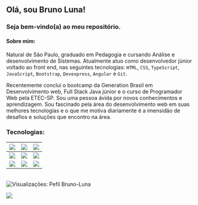 ## Olá, sou Bruno Luna! 
### Seja bem-vindo(a) ao meu repositório.

<!-- <img src= "https://image.freepik.com/vetores-gratis/retrato-de-programador-trabalhando-com-pc_23-2148216700.jpg" min-width="300px" max-width="400px" width="300px" align="right" alt="Computador"> -->
<p align="left">
 
#### Sobre mim: 
Natural de São Paulo, graduado em Pedagogia e cursando Análise e desenvolvimento de Sistemas. Atualmente atuo como desenvolvedor júnior voltado ao front end, nas seguintes tecnologias: `HTML`, `CSS`, `TypeScript`, `JavaScript`, `Bootstrap`, `Devexpress`, `Angular` e `Git`.

Recentemente concluí o bootcamp da Generation Brasil em Desenvolvimento web, Full Stack Java júnior e o curso de Programador Web pela ETEC-SP. 
Sou uma pessoa ávida por novos conhecimentos e aprendizagem. Sou fascinado pela área do desenvolvimento web em suas melhores tecnologias e o que me motiva diariamente é a imensidão de desafios e soluções que encontro na área.
<br>

 </p>
 
### Tecnologias: 

| <img src="https://img.shields.io/badge/HTML5-orange?style=for-the-badge&logo=html5&logoColor=white"> | <img src="https://img.shields.io/badge/CSS3-blue?style=for-the-badge&logo=css3&logoColor=white"> | <img src="https://img.shields.io/badge/JavaScript-323330?style=for-the-badge&logo=javascript&logoColor=F7DF1E"> |
| :----------------------------------------------------------: | :----------------------------------------------------------: | :----------------------------------------------------------: |
| <img src="https://img.shields.io/badge/Angular-DD0031?style=for-the-badge&logo=angular&logoColor=white"> | <img src="https://img.shields.io/badge/Java-purple?style=for-the-badge&logo=java&logoColor=white"> | <img src="https://img.shields.io/badge/MySQL-00000F?style=for-the-badge&logo=mysql&logoColor=white"> |
|  <img src="https://img.shields.io/badge/Git-008000?style=for-the-badge&logo=git&logoColor=white"> | <img src="https://img.shields.io/badge/Spring_Boot-F2F4F9?style=for-the-badge&logo=spring-boot">| <img src="https://img.shields.io/badge/Bootstrap-563D7C?style=for-the-badge&logo=bootstrap&logoColor=whit"> | 


<br>
 <img src="https://komarev.com/ghpvc/?username=Bruno-Luna&color=blue" alt="Visualizações: Pefil Bruno-Luna" /> 
<br>
<p align="left">
 
  <a href="https://www.linkedin.com/in/lunabr/" alt="Linkedin">
    <img src="https://img.shields.io/badge/-Linkedin-1C1C1C?style=for-the-badge&logo=Linkedin&logoColor=00FFFF&link=https://www.linkedin.com/in/bruno-luna-11590720a/"/>
 </a>
</p>

